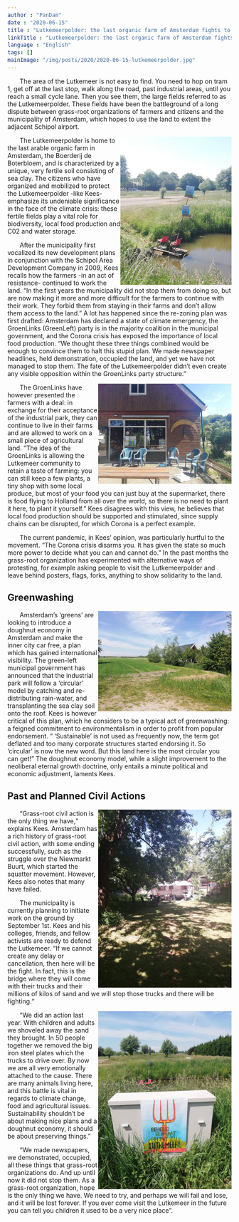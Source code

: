 ```yaml
---
author : "PanDam"
date : "2020-06-15"
title : "Lutkemeerpolder: the last organic farm of Amsterdam fights to survive"
linkTitle : "Lutkemeerpolder: the last organic farm of Amsterdam fights to survive"
language : "English"
tags: []
mainImage: "/img/posts/2020/2020-06-15-lutkemeerpolder.jpg"
---
```


&nbsp;&nbsp;&nbsp;&nbsp;&nbsp;&nbsp; The area of the Lutkemeer is not easy to find. You need to hop on tram 1, get off at the last stop, walk along the road, past industrial areas, until you reach a small cycle lane. Then you see them, the large fields referred to as the Lutkemeerpolder. These fields have been the battleground of a long dispute between grass-root organizations of farmers and citizens and the municipality of Amsterdam, which hopes to use the land to extent the adjacent Schipol airport.

<img alt="" align="right" src="/img/posts/2020/2020-06-15-lutkemeerpolder-1.jpg" width="250px">

&nbsp;&nbsp;&nbsp;&nbsp;&nbsp;&nbsp; The Lutkemeerpolder is home to the last arable organic farm in Amsterdam, the Boerderij de Boterbloem, and is characterized by a unique, very fertile soil consisting of sea clay. The citizens who have organized and mobilized to protect the Lutkemeerpolder -like Kees- emphasize its undeniable significance in the face of the climate crisis: these fertile fields play a vital role for biodiversity, local food production and C02 and water storage.

&nbsp;&nbsp;&nbsp;&nbsp;&nbsp;&nbsp; After the municipality first vocalized its new development plans in conjunction with the Schipol Area Development Company in 2009, Kees recalls how the farmers -in an act of resistance- continued to work the land. “In the first years the municipality did not stop them from doing so, but are now making it more and more difficult for the farmers to continue with their work. They forbid them from staying in their farms and don’t allow them access to the land.” A lot has happened since the re-zoning plan was first drafted: Amsterdam has declared a state of climate emergency, the GroenLinks (GreenLeft) party is in the majority coalition in the municipal government, and the Corona crisis has exposed the importance of local food production. “We thought these three things combined would be enough to convince them to halt this stupid plan. We made newspaper headlines, held demonstration, occupied the land, and yet we have not managed to stop them. The fate of the Lutkemeerpolder didn’t even create any visible opposition within the GroenLinks party structure.”

<img alt="" align="right" src="/img/posts/2020/2020-06-15-lutkemeerpolder-2.jpg" width="300px">

&nbsp;&nbsp;&nbsp;&nbsp;&nbsp;&nbsp; The GroenLinks have however presented the farmers with a deal: in exchange for their acceptance of the industrial park, they can continue to live in their farms and are allowed to work on a small piece of agricultural land. “The idea of the GroenLinks is allowing the Lutkemeer community to retain a taste of farming: you can still keep a few plants, a tiny shop with some local produce, but most of your food you can just buy at the supermarket, there is food flying to Holland from all over the world, so there is no need to plant it here, to plant it yourself.” Kees disagrees with this view, he believes that local food production should be supported and stimulated, since supply chains can be disrupted, for which Corona is a perfect example.

&nbsp;&nbsp;&nbsp;&nbsp;&nbsp;&nbsp; The current pandemic, in Kees’ opinion, was particularly hurtful to the movement. “The Corona crisis disarms you. It has given the state so much more power to decide what you can and cannot do.” In the past months the grass-root organization has experimented with alternative ways of protesting, for example asking people to visit the Lutkemeerpolder and leave behind posters, flags, forks, anything to show solidarity to the land.

## Greenwashing

<img alt="" align="right" src="/img/posts/2020/2020-06-15-lutkemeerpolder-3.jpg" width="300px">

&nbsp;&nbsp;&nbsp;&nbsp;&nbsp;&nbsp; Amsterdam’s ‘greens’ are looking to introduce a doughnut economy in Amsterdam and make the inner city car free, a plan which has gained international visibility. The green-left municipal government has announced that the industrial park will follow a ‘circular’ model by catching and re-distributing rain-water, and transplanting the sea clay soil onto the roof. Kees is however critical of this plan, which he considers to be a typical act of greenwashing: a feigned commitment to environmentalism in order to profit from popular endorsement. “ ‘Sustainable’ is not used as frequently now, the term got deflated and too many corporate structures started endorsing it. So ‘circular’ is now the new word. But this land here is the most circular you can get!” The doughnut economy model, while a slight improvement to the neoliberal eternal growth doctrine, only entails a minute political and economic adjustment, laments Kees.

## Past and Planned Civil Actions

<img alt="" align="right" src="/img/posts/2020/2020-06-15-lutkemeerpolder-5.jpg" width="300px">

&nbsp;&nbsp;&nbsp;&nbsp;&nbsp;&nbsp; “Grass-root civil action is the only thing we have,“ explains Kees. Amsterdam has a rich history of grass-root civil action, with some ending successfully, such as the struggle over the Niewmarkt Buurt, which started the squatter movement. However, Kees also notes that many have failed.

&nbsp;&nbsp;&nbsp;&nbsp;&nbsp;&nbsp; The municipality is currently planning to initiate work on the ground by September 1st. Kees and his colleges, friends, and fellow activists are ready to defend the Lutkemeer. “If we cannot create any delay or cancellation, then here will be the fight. In fact, this is the bridge where they will come with their trucks and their millions of kilos of sand and we will stop those trucks and there will be fighting.“

<img alt="" align="right" src="/img/posts/2020/2020-06-15-lutkemeerpolder-6.jpg" width="300px">

&nbsp;&nbsp;&nbsp;&nbsp;&nbsp;&nbsp; “We did an action last year. With children and adults we shoveled away the sand they brought. In 50 people together we removed the big iron steel plates which the trucks to drive over. By now we are all very emotionally attached to the cause. There are many animals living here, and this battle is vital in regards to climate change, food and agricultural issues. Sustainability shouldn’t be about making nice plans and a doughnut economy, it should be about preserving things.”

&nbsp;&nbsp;&nbsp;&nbsp;&nbsp;&nbsp; “We made newspapers, we demonstrated, occupied, all these things that grass-root organizations do. And up until now it did not stop them. As a grass-root organization, hope is the only thing we have. We need to try, and perhaps we will fail and lose, and it will be lost forever. If you ever come visit the Lutkemeer in the future you can tell you children it used to be a very nice place”.